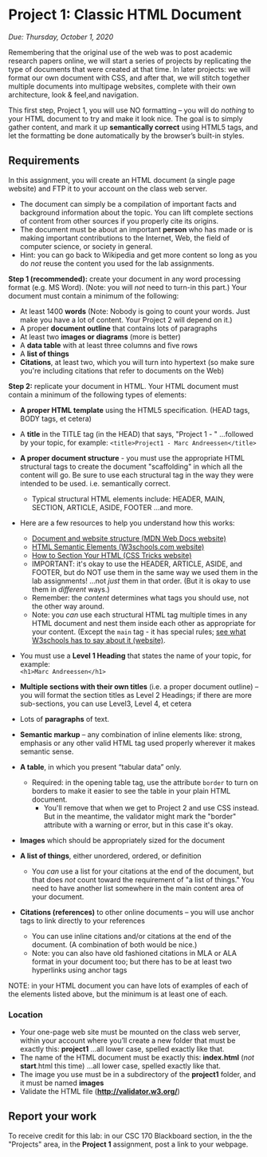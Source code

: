 # Project 1: Classic HTML Document

*Due: Thursday, October 1, 2020*


Remembering that the original use of the web was to post academic research papers online, we will start a series of projects by replicating the type of documents that were created at that time.  In later projects: we will format our own document with CSS, and after that, we will stitch together multiple documents into multipage websites, complete with their own architecture, look & feel,and navigation.

This first step, Project 1, you will use NO formatting – you will do *nothing* to your HTML document to try and make it look nice.  The goal is to simply gather content, and mark it up **semantically correct** using HTML5 tags, and let the formatting be done automatically by the browser’s built-in styles.  

## Requirements

In this assignment, you will create an HTML document (a single page website) and FTP it to your account on the class web server.  

- The document can simply be a compilation of important facts and background information about the topic. You can lift complete sections of content from other sources if you properly cite its origins. 
- The document must be about an important **person** who has made or is making important contributions to the Internet, Web, the field of computer science, or society in general.
- Hint: you can go back to Wikipedia and get more content so long as you do *not* reuse the content you used for the lab assignments. 

**Step 1 (recommended):** create your document in any word processing format (e.g. MS Word).  (Note: you will *not* need to turn-in this part.)  Your document must contain a minimum of the following:

- At least 1400 **words** (Note: Nobody is going to count your words.  Just make you have a lot of content.  Your Project 2 will depend on it.)
- A proper **document outline** that contains lots of paragraphs
- At least two **images or diagrams** (more is better)
- A **data table** with at least three columns and five rows
- A **list of things**
- **Citations**, at least two, which you will turn into hypertext (so make sure you're including citations that refer to documents on the Web)

**Step 2:** replicate your document in HTML.  Your HTML document must contain a minimum of the following types of elements:

- **A proper HTML template** using the HTML5 specification.  (HEAD tags, BODY tags, et cetera)

- A **title** in the TITLE tag (in the HEAD) that says, "Project 1 - " ...followed by your topic, for example: `<title>Project1 - Marc Andreessen</title>`

- **A proper document structure** - you must use the appropriate HTML structural tags to create the document "scaffolding" in which all the content will go.  Be sure to use each structural tag in the way they were intended to be used. i.e. semantically correct.  

  - Typical structural HTML elements include: HEADER, MAIN, SECTION, ARTICLE, ASIDE, FOOTER ...and more.  
- Here are a few resources to help you understand how this works:
  - [Document and website structure (MDN Web Docs website)](https://developer.mozilla.org/en-US/docs/Learn/HTML/Introduction_to_HTML/Document_and_website_structure)
  - [HTML Semantic Elements (W3schools.com website)](https://www.w3schools.com/html/html5_semantic_elements.asp)
  - [How to Section Your HTML (CSS Tricks website)](https://css-tricks.com/how-to-section-your-html/)
  - IMPORTANT: it's okay to use the HEADER, ARTICLE, ASIDE, and FOOTER, but do NOT use them in the same way we used them in the lab assignments!  ...not *just* them in that order.  (But it is okay to use them in *different* ways.)
  - Remember: the *content* determines what tags you should use, not the other way around.
  - Note: you *can* use each structural HTML tag multiple times in any HTML document and nest them inside each other as appropriate for your content.  (Except the `main` tag - it has special rules; [see what W3schools has to say about it (website)](https://www.w3schools.com/tags/tag_main.asp).
  
- You must use a **Level 1 Heading** that states the name of your topic, for example:<br> `<h1>Marc Andreessen</h1>` 

- **Multiple sections with their own titles** (i.e. a proper document outline) – you will format the section titles as Level 2 Headings; if there are more sub-sections, you can use Level3, Level 4, et cetera

- Lots of **paragraphs** of text.

- **Semantic markup** – any combination of inline elements like: strong, emphasis or any other valid HTML tag used properly wherever it makes semantic sense.  

- **A table**, in which you present “tabular data” only.

  - Required: in the opening table tag, use the attribute `border` to turn on borders to make it easier to see the table in your plain HTML document.
    - You'll remove that when we get to Project 2 and use CSS instead. But in the meantime, the validator might mark the "border" attribute with a warning or error, but in this case it's okay.  

- **Images** which should be appropriately sized for the document 

- **A list of things**, either unordered, ordered, or definition

  - You *can* use a list for your citations at the end of the document, but that does *not* count toward the requirement of "a list of things."  You need to have another list somewhere in the main content area of your document.

- **Citations (references)** to other online documents – you will use anchor tags to link directly to your references
  - You can use inline citations and/or citations at the end of the document.  (A combination of both would be nice.)
  - Note: you can also have old fashioned citations in MLA or ALA format in your document too; but there has to be at least two hyperlinks using anchor tags

NOTE: in your HTML document you can have lots of examples of each of the elements listed above, but the minimum is at least one of each.

### Location

- Your one-page web site must be mounted on the class web server, within your account where you’ll create a new folder that must be exactly this: **project1** …all lower case, spelled exactly like that.
- The name of the HTML document must be exactly this: **index.html** (*not* **start**.html this time) …all lower case, spelled exactly like that. 
- The image you use must be in a subdirectory of the **project1** folder, and it must be named **images** 
- Validate the HTML file (**http://validator.w3.org/**)

## Report your work

To receive credit for this lab: in our CSC 170 Blackboard section, in the the "Projects" area, in the **Project 1** assignment, post a link to your webpage.